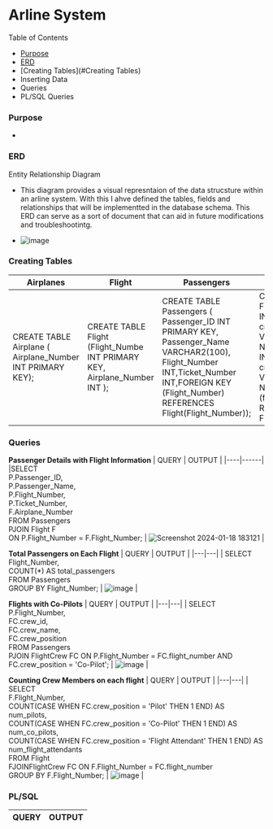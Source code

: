 # **Arline System** 

Table of Contents
- [Purpose](#Purpose)
- [ERD](#ERD) 
- [Creating Tables](#Creating Tables)
- Inserting Data
- Queries
- PL/SQL Queries 


### Purpose
- 

### ERD 
Entity Relationship Diagram
- This diagram provides a visual represntaion of the data strucsture within an arline system. With this I ahve defined the tables, fields and relationships that will be implementted in the database schema. This ERD can serve as a sort of document that can aid in future modifications and troubleshootintg. 

- ![image](https://github.com/LuseroNajera/SQL-Projects/assets/155403528/5f1fb243-2835-4e4e-847b-f68a6960f69e)


### Creating Tables 


| **Airplanes** | **Flight** | **Passengers** | **Flight Crew** | 
|---|---|---|---|
|CREATE TABLE Airplane ( Airplane_Number INT PRIMARY KEY); | CREATE TABLE Flight (Flight_Numbe INT PRIMARY KEY, Airplane_Number INT ); | CREATE TABLE Passengers ( Passenger_ID INT PRIMARY KEY, Passenger_Name VARCHAR2(100), Flight_Number INT,Ticket_Number INT,FOREIGN KEY (Flight_Number) REFERENCES Flight(Flight_Number)); | CREATE TABLE FlightCrew (crew_id INT PRIMARY KEY, crew_name VARCHAR(255) NOT NULL, flight_number INT NOT NULL crew_position VARCHAR(50) NOT NULL, FOREIGN KEY (flight_number) REFERENCES Flight(flight_number)); | 

### Queries

**Passenger Details with Flight Information**
| QUERY | OUTPUT |
|----|------|
|SELECT <br/> P.Passenger_ID,<br/> P.Passenger_Name,<br/> P.Flight_Number,<br/> P.Ticket_Number,<br/> F.Airplane_Number <br/> FROM Passengers <br/> PJOIN Flight F <br/> ON P.Flight_Number = F.Flight_Number; | ![Screenshot 2024-01-18 183121](https://github.com/LuseroNajera/SQL-Projects/assets/155403528/1d969add-8ae0-499d-9c07-cc2d668a09a2) | 



**Total Passengers on Each Flight**
| QUERY | OUTPUT |
|---|---|
| SELECT <br/> Flight_Number, <br/>COUNT(*) AS total_passengers <br/>FROM Passengers <br/>GROUP BY Flight_Number;  | ![image](https://github.com/LuseroNajera/SQL-Projects/assets/155403528/641c979a-01e1-4f9e-994a-ebe0b7e43574) |


**Flights with Co-Pilots**
| QUERY | OUTPUT |
|---|---|
| SELECT <br/>P.Flight_Number, <br/>FC.crew_id,<br/>FC.crew_name, <br/>FC.crew_position <br/>FROM Passengers <br/>PJOIN FlightCrew FC ON P.Flight_Number = FC.flight_number AND FC.crew_position = 'Co-Pilot'; | ![image](https://github.com/LuseroNajera/SQL-Projects/assets/155403528/e67a91d6-f5bb-4611-a854-6e7b887ae47b) | 

  
**Counting Crew Members on each flight**
| QUERY | OUTPUT |
|---|---|
| SELECT <br/>F.Flight_Number, <br/> COUNT(CASE WHEN FC.crew_position = 'Pilot' THEN 1 END) AS num_pilots, <br/>COUNT(CASE WHEN FC.crew_position = 'Co-Pilot' THEN 1 END) AS num_co_pilots, <br/>COUNT(CASE WHEN FC.crew_position = 'Flight Attendant' THEN 1 END) AS num_flight_attendants<br/>FROM Flight <br/>FJOINFlightCrew FC ON F.Flight_Number = FC.flight_number <br/>GROUP BY F.Flight_Number; | ![image](https://github.com/LuseroNajera/SQL-Projects/assets/155403528/23dbf1fa-f4b5-43bc-83e6-db937eb5ffb6) | 


### PL/SQL 
| QUERY | OUTPUT |
|----|------|

